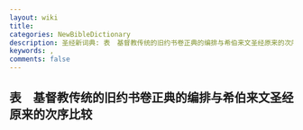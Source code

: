 ```yaml
---
layout: wiki
title: 
categories: NewBibleDictionary
description: 圣经新词典: 表　基督教传统的旧约书卷正典的编排与希伯来文圣经原来的次序比较
keywords: , 
comments: false
---
```


## 表　基督教传统的旧约书卷正典的编排与希伯来文圣经原来的次序比较










